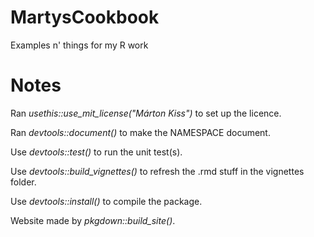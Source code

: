 # MartysCookbook
Examples n' things for my R work

# Notes

Ran *usethis::use_mit_license("Márton Kiss")* to set up the licence.  

Ran *devtools::document()* to make the NAMESPACE document.  

Use *devtools::test()* to run the unit test(s).  

Use *devtools::build_vignettes()* to refresh the .rmd stuff in the vignettes folder.

Use *devtools::install()* to compile the package.

Website made by *pkgdown::build_site()*.
